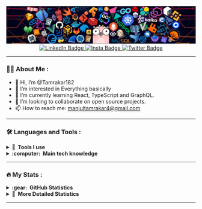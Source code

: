 <img src="header_1.png" />

<div id="badges" align="center">
  <a href="https://www.linkedin.com/in/manjul-tamrakar/">
    <img src="https://img.shields.io/badge/LinkedIn-blue?style=for-the-badge&logo=linkedin&logoColor=white" alt="LinkedIn Badge"/>
  </a>
  <a href="https://www.instagram.com/manjul.tamrakar/">
    <img src="https://img.shields.io/badge/Instagram-E4405F?style=for-the-badge&logo=instagram&logoColor=white" alt="Insta Badge"/>
  </a>

  <a href="https://twitter.com/tamrakar999">
    <img src="https://img.shields.io/badge/Twitter-1DA1F2?style=for-the-badge&logo=twitter&logoColor=white" alt="Twitter Badge"/>
  </a>
</div>

---

### :man_technologist: About Me :

  - 👋 Hi, I’m @Tamrakar182
  - 👀 I’m interested in Everything basically
  - 🌱 I’m currently learning React, TypeScript and GraphQL.
  - 💞️ I’m looking to collaborate on open source projects.
  - 📫 How to reach me: manjultamrakar4@gmail.com
  
---

### :hammer_and_wrench: Languages and Tools :

<details>
  <summary><b>🔨 &nbsp;Tools I use</b></summary>
  <br/>
      <img src="https://skillicons.dev/icons?i=git,github,md,vscode,bash,godot,postman,discord" /> &nbsp<img src="obsidian-icon.svg" width=50 height=50 />

</details>

<details>
  <summary><b>:computer: &nbsp;Main tech knowledge</b></summary>
  <br/>
      <img src="https://skillicons.dev/icons?i=py,c,cpp,html,css,js,express,mongodb,nodejs,react,tailwind,ts,nextjs,styledcomponents,materialui" />
</details>

---

### :fire: My Stats :


<details>
  <summary><b>:gear: &nbsp;GitHub Statistics</b></summary>
  <br/>
    <p align="center">
        <img height="137px" src="https://github-readme-streak-stats.herokuapp.com/?user=tamrakar182&hide_border=true&theme=nightowl" />
    </p>
    <p align="center">
        <img height="137px" src="https://github-readme-stats.vercel.app/api?username=tamrakar182&hide_title=true&hide_border=true&show_icons=true&include_all_commits=true&count_private=true&line_height=21&theme=nightowl" /> <img height="137px" src="https://github-readme-stats.vercel.app/api/top-langs/?username=tamrakar182&hide=html&hide_title=true&hide_border=true&layout=compact&langs_count=8&theme=nightowl" />
    </p>
  <img src="https://github-readme-activity-graph.vercel.app/graph?username=Tamrakar182&theme=react-dark&bg_color=20232a&hide_border=true" width="100%"/>
	
![3d--contribution-chart](./profile-3d-contrib/profile-night-rainbow.svg)
</details>

<details>
	<summary><b>🔬 &nbsp;More Detailed Statistics</b></summary>
	<br/>
	<!--START_SECTION:waka-->

```txt
From: 14 July 2023 - To: 20 September 2023

Total Time: 226 hrs 38 mins

TypeScript       204 hrs 6 mins  >>>>>>>>>>>>>>>>>>>>>>>--   90.06 %
Other            6 hrs 31 mins   >------------------------   02.88 %
Python           6 hrs 30 mins   >------------------------   02.87 %
Markdown         2 hrs 18 mins   -------------------------   01.02 %
JSON             2 hrs 4 mins    -------------------------   00.92 %
HTML             1 hr 9 mins     -------------------------   00.51 %
JavaScript       47 mins         -------------------------   00.35 %
C                33 mins         -------------------------   00.25 %
CSS              27 mins         -------------------------   00.21 %
Bash             24 mins         -------------------------   00.18 %
```

<!--END_SECTION:waka-->
</details>

---
  
<!---
Tamrakar182/Tamrakar182 is a ✨ special ✨ repository because its `README.md` (this file) appears on your GitHub profile.
You can click the Preview link to take a look at your changes.
--->
